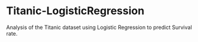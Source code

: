 # Titanic-LogisticRegression
Analysis of the Titanic dataset using Logistic Regression to predict Survival rate.
